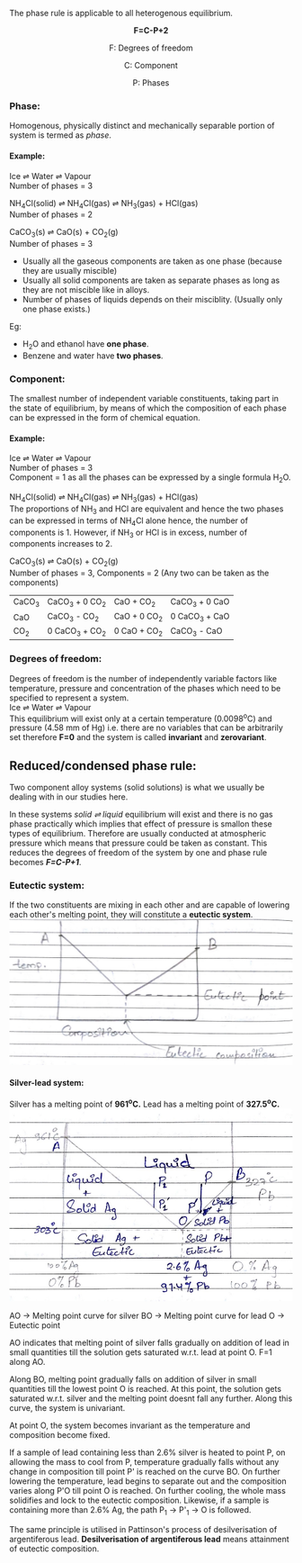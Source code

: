 The phase rule is applicable to all heterogenous equilibrium.
<p align='center'><strong>F=C-P+2</strong></p>
<p align="center">F: Degrees of freedom</p>
<p align="center">C: Component</p>
<p align="center">P: Phases</p>

### Phase:
Homogenous, physically distinct and mechanically separable portion of system is termed as _phase_.

#### Example:
Ice ⇌ Water ⇌ Vapour<br>
Number of phases = 3

NH<sub>4</sub>Cl(solid) ⇌ NH<sub>4</sub>Cl(gas) ⇌ NH<sub>3</sub>(gas) + HCl(gas)<br>
Number of phases = 2

CaCO<sub>3</sub>(s) ⇌ CaO(s) + CO<sub>2</sub>(g)<br>
Number of phases = 3

* Usually all the gaseous components are taken as one phase (because they are usually miscible)
* Usually all solid components are taken as separate phases as long as they are not miscible like in alloys.
* Number of phases of liquids depends on their misciblity. (Usually only one phase exists.)
    
Eg:
* H<sub>2</sub>O and ethanol have **one phase**.
* Benzene and water have **two phases**.

### Component:
The smallest number of independent variable constituents, taking part in the state of equilibrium, by means of which the composition of each phase can be expressed in the form of chemical equation.

#### Example:
Ice ⇌ Water ⇌ Vapour<br>
Number of phases = 3<br>
Component = 1 as all the phases can be expressed by a single formula H<sub>2</sub>O.

NH<sub>4</sub>Cl(solid) ⇌ NH<sub>4</sub>Cl(gas) ⇌ NH<sub>3</sub>(gas) + HCl(gas)<br>
The proportions of NH<sub>3</sub> and HCl are equivalent and hence the two phases can be expressed in terms of NH<sub>4</sub>Cl alone hence, the number of components is 1. However, if NH<sub>3</sub> or HCl is in excess,  number of components increases to 2.

CaCO<sub>3</sub>(s) ⇌ CaO(s) + CO<sub>2</sub>(g)<br>
Number of phases = 3, Components = 2 (Any two can be taken as the components)

<table>
	<tr>
		<td>CaCO<sub>3</sub></td>
		<td>CaCO<sub>3</sub> + 0 CO<sub>2</sub></td>
		<td>CaO + CO<sub>2</sub></td>
		<td>CaCO<sub>3</sub> + 0 CaO</td>
	</tr>
	<tr>
		<td>CaO</td>
		<td>CaCO<sub>3</sub> -  CO<sub>2</sub></td>
		<td>CaO + 0 CO<sub>2</sub></td>
		<td>0 CaCO<sub>3</sub> + CaO</td>
	</tr>
	<tr>
		<td>CO<sub>2</sub></td>
		<td>0 CaCO<sub>3</sub> + CO<sub>2</sub></td>
		<td>0 CaO + CO<sub>2</sub></td>
		<td>CaCO<sub>3</sub> - CaO</td>
	</tr>
</table>

### Degrees of freedom:
Degrees of freedom is the number of independently variable factors like temperature, pressure and concentration of the phases which need to be specified to represent a system.<br>
Ice ⇌ Water ⇌ Vapour<br>
This equilibrium will exist only at a certain temperature (0.0098<sup>o</sup>C) and pressure (4.58 mm of Hg) i.e. there are no variables that can be arbitrarily set therefore **F=0** and the system is called **invariant** and **zerovariant**.

## Reduced/condensed phase rule:
Two component alloy systems (solid solutions) is what we usually be dealing with in our studies here.

In these systems _solid ⇌ liquid_ equilibrium will exist and there is no gas phase practically which implies that effect of pressure is smallon these types of equilibrium. Therefore are usually conducted at atmospheric pressure which means that pressure could be taken as constant. This reduces the degrees of freedom of the system by one and phase rule becomes **_F=C-P+1_**.

### Eutectic system:
If the two constituents are mixing in each other and are capable of lowering each other's melting point, they will constitute a **eutectic system**.
![Eutectic mixture temperature-vs-component graph](Images/chem%20notes_1.jpg)

#### Silver-lead system:
Silver has a melting point of **961<sup>o</sup>C.** Lead has a melting point of **327.5<sup>o</sup>C.**
![Silver-lead temperature-vs-component graph](Images/chem%20notes_2.jpg)

AO → Melting point curve for silver
BO → Melting point curve for lead
 O → Eutectic point

AO indicates that melting point of silver falls gradually on addition of lead in small quantities till the solution gets saturated w.r.t. lead at point O. F=1 along AO.

Along BO, melting point gradually falls on addition of silver in small quantities till the lowest point O is reached. At this point, the solution gets saturated w.r.t. silver and the melting point doesnt fall any further. Along this curve, the system is univariant.

At point O, the system becomes invariant as the temperature and composition become fixed.

If a sample of lead containing less than 2.6% silver is heated to point P, on allowing the mass to cool from P, temperature gradually falls without any change in composition till point P' is reached on the curve BO. On further lowering the temperature, lead begins to separate out and the composition varies along P'O till point O is reached. On further cooling, the whole mass solidifies and lock to the eutectic composition. Likewise, if a sample is containing more than 2.6% Ag, the path P<sub>1</sub> → P'<sub>1</sub> → O is followed.

The same principle is utilised in Pattinson's process of desilverisation of argentiferous lead.
**Desilverisation of argentiferous lead** means attainment of eutectic composition.
